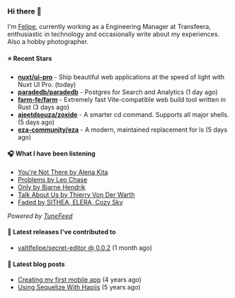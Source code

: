 ### Hi there 👋

I'm [Felipe](https://felipevm.com), currently working as a Engineering Manager at Transfeera, enthusiastic in technology and occasionally write about my experiences. Also a hobby photographer.

#### ⭐ Recent Stars
- **[nuxt/ui-pro](https://github.com/nuxt/ui-pro)** - Ship beautiful web applications at the speed of light with Nuxt UI Pro. (today)
- **[paradedb/paradedb](https://github.com/paradedb/paradedb)** - Postgres for Search and Analytics (1 day ago)
- **[farm-fe/farm](https://github.com/farm-fe/farm)** - Extremely fast Vite-compatible web build tool written in Rust (3 days ago)
- **[ajeetdsouza/zoxide](https://github.com/ajeetdsouza/zoxide)** - A smarter cd command. Supports all major shells. (5 days ago)
- **[eza-community/eza](https://github.com/eza-community/eza)** - A modern, maintained replacement for ls (5 days ago)

#### 🎧 What I have been listening
- [You&#39;re Not There by Alena Kita](https://open.spotify.com/track/06sM4pTTiD9JWxleV7Uc4e)
- [Problems by Leo Chase](https://open.spotify.com/track/3M2NjmFrDeLxGHL1niL1Ha)
- [Only by Bjarne Hendrik](https://open.spotify.com/track/3dEtzi3GR9RknWrrnQmpIs)
- [Talk About Us by Thierry Von Der Warth](https://open.spotify.com/track/2aGi8MHh1WR0le7LEqzEga)
- [Faded by SITHEA, ELERA, Cozy Sky](https://open.spotify.com/track/3PJ5S08jxr3C1vPIUu7zoM)

_Powered by [TuneFeed](https://tunefeed.app?ref=valtlfelipe-gh-profile)_ 

#### 🚀 Latest releases I've contributed to


- [valtlfelipe/secret-editor @ 0.0.2](https://github.com/valtlfelipe/secret-editor/releases/tag/0.0.2) (1 month ago)

#### 📄 Latest blog posts
- [Creating my first mobile app](https://felipevm.com/posts/creating-my-first-mobile-app/) (4 years ago)
- [Using Sequelize With Hapijs](https://felipevm.com/posts/using-sequelize-with-hapijs/) (5 years ago)
